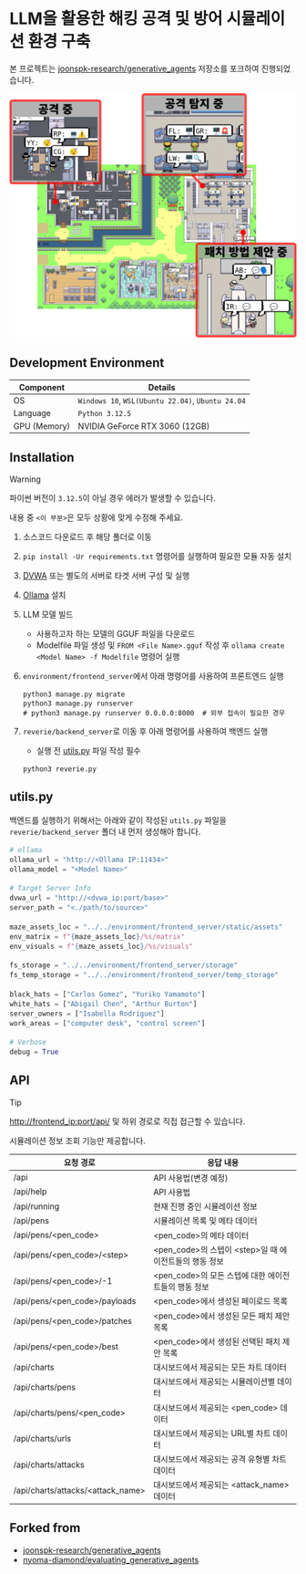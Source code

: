 # LLM을 활용한 해킹 공격 및 방어 시뮬레이션 환경 구축

본 프로젝트는
[joonspk-research/generative_agents](https://github.com/joonspk-research/generative_agents)
저장소를 포크하여 진행되었습니다.

![cover](cover.png)



## Development Environment

| Component    | Details                                           |
|--------------|---------------------------------------------------|
| OS           | `Windows 10`, `WSL(Ubuntu 22.04)`, `Ubuntu 24.04` |
| Language     | `Python 3.12.5`                                   |
| GPU (Memory) | NVIDIA GeForce RTX 3060 (12GB)                    |



## Installation

> [!WARNING]
> 파이썬 버전이 `3.12.5`이 아닐 경우 에러가 발생할 수 있습니다.

내용 중 `<이 부분>`은 모두 상황에 맞게 수정해 주세요.

1. 소스코드 다운로드 후 해당 폴더로 이동
2. `pip install -Ur requirements.txt` 명령어를 실행하여 필요한 모듈 자동 설치
3. [DVWA](https://github.com/digininja/dvwa) 또는 별도의 서버로 타겟 서버 구성 및 실행
4. [Ollama](https://ollama.com/) 설치
5. LLM 모델 빌드
    - 사용하고자 하는 모델의 GGUF 파일을 다운로드
    - Modelfile 파일 생성 및 `FROM <File Name>.gguf` 작성 후 `ollama create <Model Name> -f Modelfile` 명령어 실행
6. `environment/frontend_server`에서 아래 명령어를 사용하여 프론트엔드 실행

    ```shell
    python3 manage.py migrate
    python3 manage.py runserver
    # python3 manage.py runserver 0.0.0.0:8000  # 외부 접속이 필요한 경우
    ```

7. `reverie/backend_server`로 이동 후 아래 명령어를 사용하여 백엔드 실행
    - 실행 전 [utils.py](#utilspy) 파일 작성 필수

    ```shell
    python3 reverie.py
    ```

## utils.py

백엔드를 실행하기 위해서는 아래와 같이 작성된 `utils.py` 파일을
`reverie/backend_server` 폴더 내 먼저 생성해아 합니다.

```python
# ollama
ollama_url = "http://<Ollama IP:11434>"
ollama_model = "<Model Name>"

# Target Server Info
dvwa_url = "http://<dvwa_ip:port/base>"
server_path = "<./path/to/source>"

maze_assets_loc = "../../environment/frontend_server/static/assets"
env_matrix = f"{maze_assets_loc}/%s/matrix"
env_visuals = f"{maze_assets_loc}/%s/visuals"

fs_storage = "../../environment/frontend_server/storage"
fs_temp_storage = "../../environment/frontend_server/temp_storage"

black_hats = ["Carlos Gomez", "Yuriko Yamamoto"]
white_hats = ["Abigail Chen", "Arthur Burton"]
server_owners = ["Isabella Rodriguez"]
work_areas = ["computer desk", "control screen"]

# Verbose
debug = True
```



## API

> [!TIP]
> <http://frontend_ip:port/api/> 및 하위 경로로 직접 접근할 수 있습니다.

시뮬레이션 정보 조회 기능만 제공합니다.

| 요청 경로                          | 응답 내용                                                |
|------------------------------------|----------------------------------------------------------|
| /api                               | API 사용법(변경 예정)                                    |
| /api/help                          | API 사용법                                               |
| /api/running                       | 현재 진행 중인 시뮬레이션 정보                           |
| /api/pens                          | 시뮬레이션 목록 및 메타 데이터                           |
| /api/pens/\<pen_code>              | \<pen_code>의 메타 데이터                                |
| /api/pens/\<pen_code>/\<step>      | \<pen_code>의 스텝이 \<step>일 때 에이전트들의 행동 정보 |
| /api/pens/\<pen_code>/-1           | \<pen_code>의 모든 스텝에 대한 에이전트들의 행동 정보    |
| /api/pens/\<pen_code>/payloads     | \<pen_code>에서 생성된 페이로드 목록                     |
| /api/pens/\<pen_code>/patches      | \<pen_code>에서 생성된 모든 패치 제안 목록               |
| /api/pens/\<pen_code>/best         | \<pen_code>에서 생성된 선택된 패치 제안 목록             |
| /api/charts                        | 대시보드에서 제공되는 모든 차트 데이터                   |
| /api/charts/pens                   | 대시보드에서 제공되는 시뮬레이션별 데이터                |
| /api/charts/pens/\<pen_code>       | 대시보드에서 제공되는 \<pen_code> 데이터                 |
| /api/charts/urls                   | 대시보드에서 제공되는 URL별 차트 데이터                  |
| /api/charts/attacks                | 대시보드에서 제공되는 공격 유형별 차트 데이터            |
| /api/charts/attacks/\<attack_name> | 대시보드에서 제공되는 \<attack_name> 데이터              |



## Forked from

- [joonspk-research/generative_agents](http://github.com/joonspk-research/generative_agents)
- [nyoma-diamond/evaluating_generative_agents](https://github.com/nyoma-diamond/evaluating_generative_agents)
